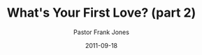 ---
lunr: "true"
title: "What's Your First Love? (part 2)"
author: "Pastor Frank Jones"
postDate: "09-18-2011"
date: 2011-09-18
category: "sermons"
slug: "2011/09/WhatsYourFirstLove_pt2"
icon: microphone
audioLink: "WhatsYourFirstLove_pt2"
tags: [first love]
mp3: "WhatsYourFirstLove_pt2/09182011.mp3"
ogg: "WhatsYourFirstLove_pt2/09182011.ogg"
linkurl: "https://archive.org/download/WhatsYourFirstLove_pt2/WhatsYourFirstLove_pt2_files.xml"
ipath: "https://archive.org/download/WhatsYourFirstLove_pt2/09182011.mp3"
layout: sermon.html
---